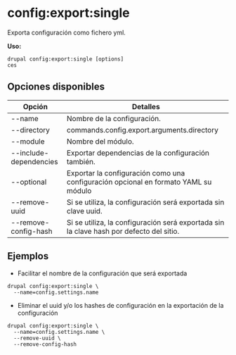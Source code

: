 # config:export:single
Exporta configuración como fichero yml.

**Uso:**
```
drupal config:export:single [options]
ces
```

## Opciones disponibles
Opción | Detalles
-------|-------------
--name | Nombre de la configuración.
--directory | commands.config.export.arguments.directory
--module | Nombre del módulo.
--include-dependencies | Exportar dependencias de la configuración también.
--optional | Exportar la configuración como una configuración opcional en formato YAML su módulo
--remove-uuid | Si se utiliza, la configuración será exportada sin clave uuid.
--remove-config-hash | Si se utiliza, la configuración será exportada sin la clave hash por defecto del sitio.

## Ejemplos
* Facilitar el nombre de la configuración que será exportada
```
drupal config:export:single \
  --name=config.settings.name
```
* Eliminar el uuid y/o los hashes de configuración en la exportación de la configuración
```
drupal config:export:single \
  --name=config.settings.name \
  --remove-uuid \
  --remove-config-hash
```
